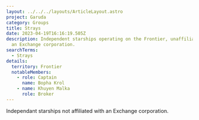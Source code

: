 ```yaml
---
layout: ../../../layouts/ArticleLayout.astro
project: Garuda
category: Groups
title: Strays
date: 2023-04-19T16:16:19.505Z
description: Independent starships operating on the Frontier, unaffiliated with
  an Exchange corporation.
searchTerms:
  - Strays
details:
  territory: Frontier
  notableMembers:
    - role: Captain
      name: Bopha Krol
    - name: Khuyen Malka
      role: Broker
---
```

I﻿ndependant starships not affiliated with an Exchange corporation.